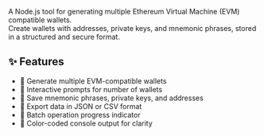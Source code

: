 A Node.js tool for generating multiple Ethereum Virtual Machine (EVM) compatible wallets.  
Create wallets with addresses, private keys, and mnemonic phrases, stored in a structured and secure format.

## ✨ Features

- 🔹 Generate multiple EVM-compatible wallets
- 🔹 Interactive prompts for number of wallets
- 🔹 Save mnemonic phrases, private keys, and addresses
- 🔹 Export data in JSON or CSV format
- 🔹 Batch operation progress indicator
- 🔹 Color-coded console output for clarity

 
 
